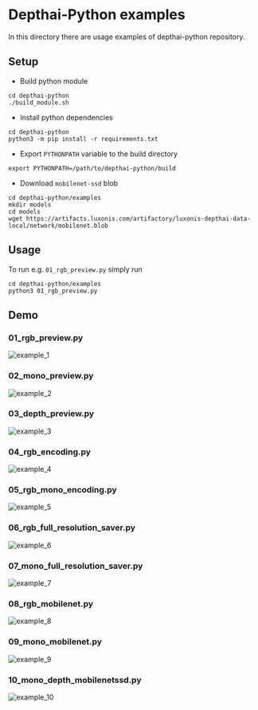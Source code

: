 # Depthai-Python examples

In this directory there are usage examples of depthai-python repository. 

## Setup

- Build python module 

```
cd depthai-python
./build_module.sh
```

- Install python dependencies

```
cd depthai-python
python3 -m pip install -r requirements.txt
```

- Export `PYTHONPATH` variable to the build directory

```
export PYTHONPATH=/path/to/depthai-python/build
```

- Download `mobilenet-ssd` blob

```
cd depthai-python/examples
mkdir models
cd models
wget https://artifacts.luxonis.com/artifactory/luxonis-depthai-data-local/network/mobilenet.blob
```

## Usage

To run e.g. `01_rgb_preview.py` simply run

```
cd depthai-python/examples
python3 01_rgb_preview.py
```

## Demo

### 01_rgb_preview.py
![example_1](https://user-images.githubusercontent.com/5244214/104040973-9afd2800-51d8-11eb-8fe6-52649069ded5.gif)

### 02_mono_preview.py
![example_2](https://user-images.githubusercontent.com/5244214/104040960-959fdd80-51d8-11eb-8bde-fd706b5c8670.gif)

### 03_depth_preview.py
![example_3](https://user-images.githubusercontent.com/5244214/104040936-90db2980-51d8-11eb-8e71-3dbd0a3b1ab9.gif)

### 04_rgb_encoding.py
![example_4](https://user-images.githubusercontent.com/5244214/104040930-8f116600-51d8-11eb-888a-88272c34aed4.gif)

### 05_rgb_mono_encoding.py
![example_5](https://user-images.githubusercontent.com/5244214/104040921-8d47a280-51d8-11eb-9bc1-d809ec6cd9f6.gif)

### 06_rgb_full_resolution_saver.py
![example_6](https://user-images.githubusercontent.com/5244214/104040908-8882ee80-51d8-11eb-8817-1c8dca320f2b.gif)

### 07_mono_full_resolution_saver.py
![example_7](https://user-images.githubusercontent.com/5244214/104040905-86209480-51d8-11eb-9e15-5fe94aba7b69.gif)

### 08_rgb_mobilenet.py
![example_8](https://user-images.githubusercontent.com/5244214/104040901-84ef6780-51d8-11eb-96e7-f54fa7853f1f.gif)

### 09_mono_mobilenet.py
![example_9](https://user-images.githubusercontent.com/5244214/104040898-8456d100-51d8-11eb-9498-e316b71d41e6.gif)

### 10_mono_depth_mobilenetssd.py
![example_10](https://user-images.githubusercontent.com/5244214/104040871-7d2fc300-51d8-11eb-951b-0325def8b111.gif)
